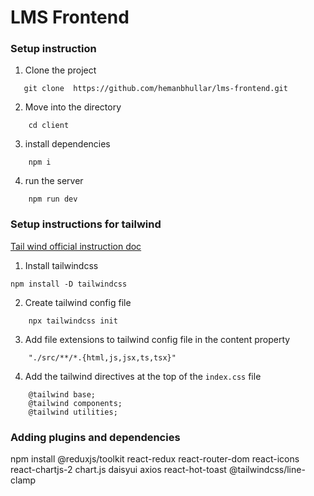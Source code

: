 # LMS Frontend

### Setup instruction

1. Clone the project

```
   git clone  https://github.com/hemanbhullar/lms-frontend.git

```

2. Move into the directory

```
    cd client
```

3. install dependencies
```
    npm i
```

4. run the server

```
    npm run dev
```

### Setup instructions for tailwind

[Tail wind official instruction doc](https://tailwindcss.com/docs/installation)

1. Install tailwindcss

```
npm install -D tailwindcss
```

2. Create tailwind config file

```
    npx tailwindcss init
```

3. Add file extensions to tailwind config file in the content property
```
    "./src/**/*.{html,js,jsx,ts,tsx}"
```

4. Add the tailwind directives at the top of the `index.css` file

```
    @tailwind base;
    @tailwind components;
    @tailwind utilities;
```

### Adding plugins and dependencies

npm install @reduxjs/toolkit react-redux react-router-dom react-icons react-chartjs-2 chart.js daisyui axios react-hot-toast @tailwindcss/line-clamp